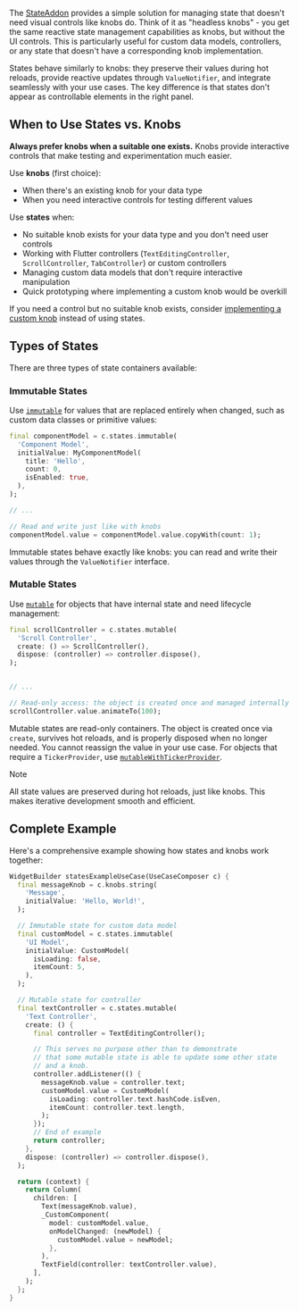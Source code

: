 The [StateAddon](../werkbank/StateAddon-class.html) provides a simple solution for managing state that doesn't need visual controls like knobs do. Think of it as "headless knobs" - you get the same reactive state management capabilities as knobs, but without the UI controls. This is particularly useful for custom data models, controllers, or any state that doesn't have a corresponding knob implementation.

States behave similarly to knobs: they preserve their values during hot reloads, provide reactive updates through `ValueNotifier`, and integrate seamlessly with your use cases. The key difference is that states don't appear as controllable elements in the right panel.

## When to Use States vs. Knobs

**Always prefer knobs when a suitable one exists.** Knobs provide interactive controls that make testing and experimentation much easier.

Use **knobs** (first choice):
- When there's an existing knob for your data type
- When you need interactive controls for testing different values

Use **states** when:
- No suitable knob exists for your data type and you don't need user controls
- Working with Flutter controllers (`TextEditingController`, `ScrollController`, `TabController`) or custom controllers
- Managing custom data models that don't require interactive manipulation
- Quick prototyping where implementing a custom knob would be overkill

If you need a control but no suitable knob exists, consider [implementing a custom knob](Knobs-topic.html) instead of using states.

## Types of States

There are three types of state containers available:

### Immutable States

Use [`immutable`](../werkbank/StatesComposer/immutable.html) for values that are replaced entirely when changed, such as custom data classes or primitive values:

```dart
final componentModel = c.states.immutable(
  'Component Model',
  initialValue: MyComponentModel(
    title: 'Hello',
    count: 0,
    isEnabled: true,
  ),
);

// ...

// Read and write just like with knobs
componentModel.value = componentModel.value.copyWith(count: 1);
```

Immutable states behave exactly like knobs: you can read and write their values through the `ValueNotifier` interface.

### Mutable States

Use [`mutable`](../werkbank/StatesComposer/mutable.html) for objects that have internal state and need lifecycle management:

```dart
final scrollController = c.states.mutable(
  'Scroll Controller', 
  create: () => ScrollController(),
  dispose: (controller) => controller.dispose(),
);


// ...

// Read-only access: the object is created once and managed internally
scrollController.value.animateTo(100);
```

Mutable states are read-only containers. The object is created once via `create`, survives hot reloads, and is properly disposed when no longer needed. You cannot reassign the value in your use case.
For objects that require a `TickerProvider`, use [`mutableWithTickerProvider`](../werkbank/StatesComposer/mutableWithTickerProvider.html).

> [!NOTE]
> All state values are preserved during hot reloads, just like knobs. This makes iterative development smooth and efficient.

## Complete Example

Here's a comprehensive example showing how states and knobs work together:

```dart
WidgetBuilder statesExampleUseCase(UseCaseComposer c) {
  final messageKnob = c.knobs.string(
    'Message',
    initialValue: 'Hello, World!',
  );

  // Immutable state for custom data model
  final customModel = c.states.immutable(
    'UI Model',
    initialValue: CustomModel(
      isLoading: false,
      itemCount: 5,
    ),
  );

  // Mutable state for controller
  final textController = c.states.mutable(
    'Text Controller',
    create: () {
      final controller = TextEditingController();

      // This serves no purpose other than to demonstrate
      // that some mutable state is able to update some other state
      // and a knob.
      controller.addListener(() {
        messageKnob.value = controller.text;
        customModel.value = CustomModel(
          isLoading: controller.text.hashCode.isEven,
          itemCount: controller.text.length,
        );
      });
      // End of example
      return controller;
    },
    dispose: (controller) => controller.dispose(),
  );

  return (context) {
    return Column(
      children: [
        Text(messageKnob.value),
        _CustomComponent(
          model: customModel.value,
          onModelChanged: (newModel) {
            customModel.value = newModel;
          },
        ),
        TextField(controller: textController.value),
      ],
    );
  };
}
```
